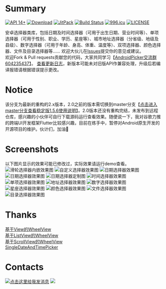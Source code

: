 ﻿# Summary
[![API 14+](https://img.shields.io/badge/API-14%2B-green.svg)](https://github.com/gzu-liyujiang/AndroidPicker)
[![Download](https://api.bintray.com/packages/gzu-liyujiang/maven/WheelPicker/images/download.svg)](http://jcenter.bintray.com/cn/qqtheme/framework/)
[![JitPack](https://jitpack.io/v/gzu-liyujiang/AndroidPicker.svg)](https://jitpack.io/#gzu-liyujiang/AndroidPicker)
[![Build Status](https://travis-ci.org/gzu-liyujiang/AndroidPicker.svg?branch=master)](https://travis-ci.org/gzu-liyujiang/AndroidPicker)
[![996.icu](https://img.shields.io/badge/link-996.icu-red.svg)](https://996.icu)
[![LICENSE](https://img.shields.io/badge/license-Anti%20996-blue.svg)](https://github.com/996icu/996.ICU/blob/master/LICENSE)

安卓选择器类库，包括日期及时间选择器（可用于出生日期、营业时间等）、单项选择器（可用于性别、职业、学历、星座等）、城市地址选择器（分省级、地级及县级）、数字选择器（可用于年龄、身高、体重、温度等）、双项选择器、颜色选择器、文件及目录选择器等……
欢迎大伙儿在[Issues](https://github.com/gzu-liyujiang/AndroidPicker/issues)提交你的意见或建议。    
欢迎Fork & Pull requests贡献您的代码，大家共同学习【[AndroidPicker交流群 604235437](https://jq.qq.com/?_wv=1027&k=42bKOeD)】。
[查看更新日志](https://github.com/gzu-liyujiang/AndroidPicker/blob/master/ChangeLog.md)，新版本可能未对旧版API作兼容处理，升级后若编译报错请根据错误提示更改。

# Notice
该分支为最新的重构的2.x版本，2.0之前的版本需切换到master分支【[点击进入master分支查看稳定版1.5.6使用说明](https://github.com/gzu-liyujiang/AndroidPicker/blob/master/README.md)】。2.0版本还没有重构完结，未发布到远程仓库，感兴趣的小伙伴可自行下载源码运行查看效果。随便说一下，我对谷歌力推的跨端UI开发框架Flutter比较感兴趣，目前在练手中，暂停对Android原生开发的开源项目的维护。伙计们，加油💪

# Screenshots
以下图片显示的效果可能已修改过，实际效果请运行demo查看。   
![滑轮选择器内嵌效果图](https://github.com/gzu-liyujiang/AndroidPicker/blob/master/screenshots/nestwheelview.jpg)
![自定义选择器效果图](https://github.com/gzu-liyujiang/AndroidPicker/blob/master/screenshots/custom.gif)
![日期选择器效果图](https://github.com/gzu-liyujiang/AndroidPicker/blob/master/screenshots/date.gif)
![日期选择器效果图](https://github.com/gzu-liyujiang/AndroidPicker/blob/master/screenshots/monthday.jpg)
![日期选择器定制图](https://github.com/gzu-liyujiang/AndroidPicker/blob/master/screenshots/datetime_custom.png)
![时间选择器效果图](https://github.com/gzu-liyujiang/AndroidPicker/blob/master/screenshots/time.gif)
![单项选择器效果图](https://github.com/gzu-liyujiang/AndroidPicker/blob/master/screenshots/option.gif)
![地址选择器效果图](https://github.com/gzu-liyujiang/AndroidPicker/blob/master/screenshots/address.gif)
![数字选择器效果图](https://github.com/gzu-liyujiang/AndroidPicker/blob/master/screenshots/number.gif)
![星座选择器效果图](https://github.com/gzu-liyujiang/AndroidPicker/blob/master/screenshots/constellation.jpg)
![颜色选择器效果图](https://github.com/gzu-liyujiang/AndroidPicker/blob/master/screenshots/color.gif)
![文件选择器效果图](https://github.com/gzu-liyujiang/AndroidPicker/blob/master/screenshots/file.gif)
![目录选择器效果图](https://github.com/gzu-liyujiang/AndroidPicker/blob/master/screenshots/dir.png)

# Thanks
[基于View的WheelView](https://github.com/weidongjian/androidWheelView)<br />
[基于ListView的WheelView](https://github.com/venshine/WheelView)<br />
[基于ScrollView的WheelView](https://github.com/wangjiegulu/WheelView)<br />
[SingleDateAndTimePicker](https://github.com/florent37/SingleDateAndTimePicker)<br />

# Contacts
<a target="_blank" href="http://wpa.qq.com/msgrd?v=3&uin=1032694760&site=贵州穿青人&menu=yes"><img border="0" src="http://wpa.qq.com/pa?p=2:1032694760:51" alt="点击这里给我发消息" title="点击这里给我发消息"/></a>
<a target="_blank" href="http://mail.qq.com/cgi-bin/qm_share?t=qm_mailme&email=q8fC0t7BwsrFzIXfwOva2oXIxMY" style="text-decoration:none;"><img src="http://rescdn.qqmail.com/zh_CN/htmledition/images/function/qm_open/ico_mailme_02.png"/></a>
